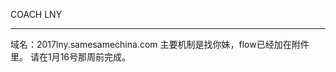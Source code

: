 COACH LNY

------------------------------------


域名：2017lny.samesamechina.com 
主要机制是找你妹，flow已经加在附件里。 
请在1月16号那周前完成。 